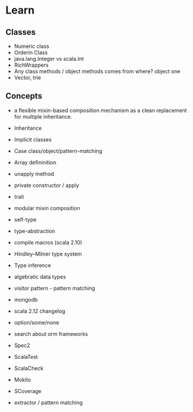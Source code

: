 # Learn

## Classes
- Numeric class
- Orderin Class
- java.lang.Integer vs scala.Int
- RichWrappers
- Any class methods / object methods comes from where? object one
- Vector, trie



## Concepts
- a flexible mixin-based composition mechanism as a clean replacement for
  multiple inheritance.

- Inheritance

- Implicit classes

- Case class/object/pattern-matching

- Array defininition

- unapply method

- private constructor / apply

- trait
- modular mixin composition

- self-type

- type-abstraction

- compile macros (scala 2.10)

- Hindley–Milner type system
- Type inference

- algebratic data types

- visitor pattern - pattern matching

- mongodb

- scala 2.12 changelog

- option/some/none
- search about orm frameworks
- Spec2
- ScalaTest
- ScalaCheck
- Mokito

- SCoverage

- extractor / pattern matching
